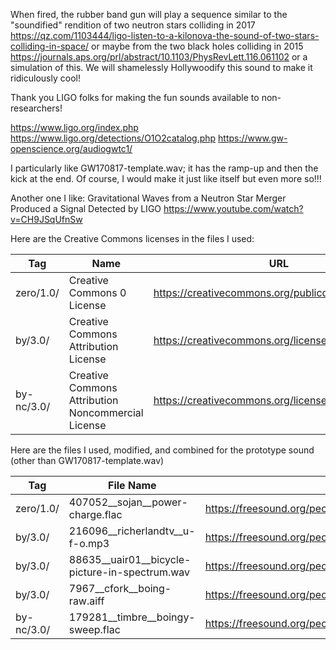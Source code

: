When fired, the rubber band gun will play a sequence similar to the "soundified" rendition of two neutron stars colliding in 2017
https://qz.com/1103444/ligo-listen-to-a-kilonova-the-sound-of-two-stars-colliding-in-space/
or maybe from the two black holes colliding in 2015
https://journals.aps.org/prl/abstract/10.1103/PhysRevLett.116.061102
or a simulation of this. We will shamelessly Hollywoodify this sound to make it ridiculously cool!


Thank you LIGO folks for making the fun sounds available to non-researchers!

https://www.ligo.org/index.php
https://www.ligo.org/detections/O1O2catalog.php
https://www.gw-openscience.org/audiogwtc1/

I particularly like GW170817-template.wav; it has the ramp-up and then the kick at the end. Of course, I would make it just like itself but even more so!!!

Another one I like: Gravitational Waves from a Neutron Star Merger Produced a Signal Detected by LIGO
https://www.youtube.com/watch?v=CH9JSqUfnSw

Here are the Creative Commons licenses in the files I used:

| Tag | Name | URL |
| --- | --- | --- |
| zero/1.0/	| Creative Commons 0 License | https://creativecommons.org/publicdomain/zero/1.0/ |
| by/3.0/	| Creative Commons Attribution License | https://creativecommons.org/licenses/by/3.0/ |
| by-nc/3.0/ | Creative Commons Attribution Noncommercial License | https://creativecommons.org/licenses/by-nc/3.0/ |

Here are the files I used, modified, and combined for the prototype sound (other than GW170817-template.wav)

| Tag | File Name | URL |
| --- | --- | --- |
| zero/1.0/ | 407052__sojan__power-charge.flac | https://freesound.org/people/crashoverride61088/sounds/193610/ |
| by/3.0/ | 216096__richerlandtv__u-f-o.mp3 | https://freesound.org/people/RICHERlandTV/sounds/216096/ |
| by/3.0/ | 88635__uair01__bicycle-picture-in-spectrum.wav | https://freesound.org/people/uair01/sounds/88635/ |
| by/3.0/ | 7967__cfork__boing-raw.aiff | https://freesound.org/people/cfork/sounds/7967/ |
| by-nc/3.0/ | 179281__timbre__boingy-sweep.flac | https://freesound.org/people/Timbre/sounds/179281/ |
